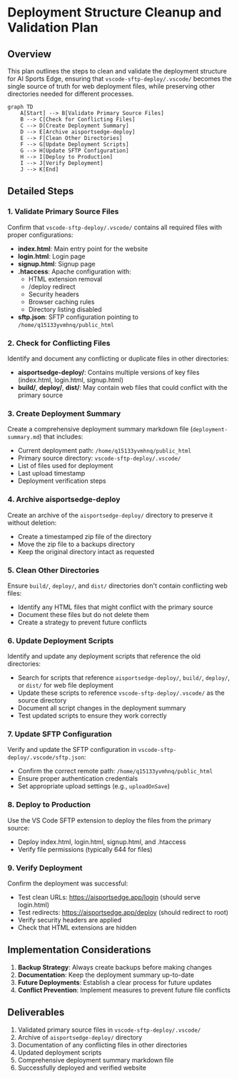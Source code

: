 # Deployment Structure Cleanup and Validation Plan

## Overview

This plan outlines the steps to clean and validate the deployment structure for AI Sports Edge, ensuring that `vscode-sftp-deploy/.vscode/` becomes the single source of truth for web deployment files, while preserving other directories needed for different processes.

```mermaid
graph TD
    A[Start] --> B[Validate Primary Source Files]
    B --> C[Check for Conflicting Files]
    C --> D[Create Deployment Summary]
    D --> E[Archive aisportsedge-deploy]
    E --> F[Clean Other Directories]
    F --> G[Update Deployment Scripts]
    G --> H[Update SFTP Configuration]
    H --> I[Deploy to Production]
    I --> J[Verify Deployment]
    J --> K[End]
```

## Detailed Steps

### 1. Validate Primary Source Files

Confirm that `vscode-sftp-deploy/.vscode/` contains all required files with proper configurations:

- **index.html**: Main entry point for the website
- **login.html**: Login page
- **signup.html**: Signup page
- **.htaccess**: Apache configuration with:
  - HTML extension removal
  - /deploy redirect
  - Security headers
  - Browser caching rules
  - Directory listing disabled
- **sftp.json**: SFTP configuration pointing to `/home/q15133yvmhnq/public_html`

### 2. Check for Conflicting Files

Identify and document any conflicting or duplicate files in other directories:

- **aisportsedge-deploy/**: Contains multiple versions of key files (index.html, login.html, signup.html)
- **build/**, **deploy/**, **dist/**: May contain web files that could conflict with the primary source

### 3. Create Deployment Summary

Create a comprehensive deployment summary markdown file (`deployment-summary.md`) that includes:

- Current deployment path: `/home/q15133yvmhnq/public_html`
- Primary source directory: `vscode-sftp-deploy/.vscode/`
- List of files used for deployment
- Last upload timestamp
- Deployment verification steps

### 4. Archive aisportsedge-deploy

Create an archive of the `aisportsedge-deploy/` directory to preserve it without deletion:

- Create a timestamped zip file of the directory
- Move the zip file to a backups directory
- Keep the original directory intact as requested

### 5. Clean Other Directories

Ensure `build/`, `deploy/`, and `dist/` directories don't contain conflicting web files:

- Identify any HTML files that might conflict with the primary source
- Document these files but do not delete them
- Create a strategy to prevent future conflicts

### 6. Update Deployment Scripts

Identify and update any deployment scripts that reference the old directories:

- Search for scripts that reference `aisportsedge-deploy/`, `build/`, `deploy/`, or `dist/` for web file deployment
- Update these scripts to reference `vscode-sftp-deploy/.vscode/` as the source directory
- Document all script changes in the deployment summary
- Test updated scripts to ensure they work correctly

### 7. Update SFTP Configuration

Verify and update the SFTP configuration in `vscode-sftp-deploy/.vscode/sftp.json`:

- Confirm the correct remote path: `/home/q15133yvmhnq/public_html`
- Ensure proper authentication credentials
- Set appropriate upload settings (e.g., `uploadOnSave`)

### 8. Deploy to Production

Use the VS Code SFTP extension to deploy the files from the primary source:

- Deploy index.html, login.html, signup.html, and .htaccess
- Verify file permissions (typically 644 for files)

### 9. Verify Deployment

Confirm the deployment was successful:

- Test clean URLs: https://aisportsedge.app/login (should serve login.html)
- Test redirects: https://aisportsedge.app/deploy (should redirect to root)
- Verify security headers are applied
- Check that HTML extensions are hidden

## Implementation Considerations

1. **Backup Strategy**: Always create backups before making changes
2. **Documentation**: Keep the deployment summary up-to-date
3. **Future Deployments**: Establish a clear process for future updates
4. **Conflict Prevention**: Implement measures to prevent future file conflicts

## Deliverables

1. Validated primary source files in `vscode-sftp-deploy/.vscode/`
2. Archive of `aisportsedge-deploy/` directory
3. Documentation of any conflicting files in other directories
4. Updated deployment scripts
5. Comprehensive deployment summary markdown file
6. Successfully deployed and verified website